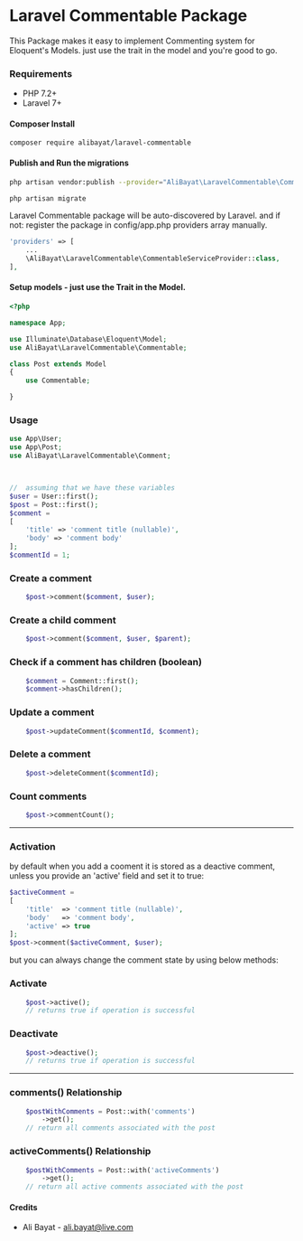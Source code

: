 
Laravel Commentable Package
============

This Package makes it easy to implement Commenting system for Eloquent's Models. just use the trait in the model and you're good to go.


### Requirements
- PHP 7.2+
- Laravel 7+

#### Composer Install

	composer require alibayat/laravel-commentable

#### Publish and Run the migrations


```bash
php artisan vendor:publish --provider="AliBayat\LaravelCommentable\CommentableServiceProvider"

php artisan migrate
```


Laravel Commentable package will be auto-discovered by Laravel. and if not: register the package in config/app.php providers array manually.
```php
'providers' => [
	...
	\AliBayat\LaravelCommentable\CommentableServiceProvider::class,
],
```


#### Setup models - just use the Trait in the Model.

```php
<?php

namespace App;

use Illuminate\Database\Eloquent\Model;
use AliBayat\LaravelCommentable\Commentable;

class Post extends Model
{
	use Commentable;

}

```

### Usage
```php
use App\User;
use App\Post;
use AliBayat\LaravelCommentable\Comment;



//  assuming that we have these variables
$user = User::first();
$post = Post::first();
$comment = 
[
	'title' => 'comment title (nullable)', 
	'body' => 'comment body'
];
$commentId = 1;
```
### Create a comment

```php
    $post->comment($comment, $user);
```

### Create a child comment

```php
    $post->comment($comment, $user, $parent);  
```

### Check if a comment has children (boolean)
```php
    $comment = Comment::first();
    $comment->hasChildren(); 
```

### Update a comment
```php
    $post->updateComment($commentId, $comment);
```
### Delete a comment
```php
    $post->deleteComment($commentId); 
```

### Count comments
```php
    $post->commentCount();
```

---

### Activation

by default when you add a cooment it is stored as a deactive comment, unless you provide an 'active' field and set it to true:
```php
$activeComment = 
[
	'title'  => 'comment title (nullable)', 
	'body'   => 'comment body',
	'active' => true
];
$post->comment($activeComment, $user);
```

but you can always change the comment state by using below methods:

### Activate
```php
    $post->active();
    // returns true if operation is successful
```

### Deactivate
```php
    $post->deactive();
    // returns true if operation is successful
```
---

### comments() Relationship
```php
    $postWithComments = Post::with('comments')
	    ->get();
    // return all comments associated with the post

```


### activeComments() Relationship
```php
    $postWithComments = Post::with('activeComments')
	    ->get();
    // return all active comments associated with the post

```


#### Credits

 - Ali Bayat - <ali.bayat@live.com>
